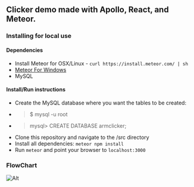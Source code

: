 ## Clicker demo made with Apollo, React, and Meteor.
### Installing for local use
#### Dependencies
  * Install Meteor for OSX/Linux - `curl https://install.meteor.com/ | sh`
  * [Meteor For Windows](https://www.meteor.com/install, "Meteor for Windows")
  * MySQL
#### Install/Run instructions
  * Create the MySQL database where you want the tables to be created: 
   * >$ mysql -u root
   * >mysql> CREATE DATABASE armclicker;
  * Clone this repository and navigate to the /src directory
  * Install all dependencies: `meteor npm install`
  * Run `meteor` and point your browser to `localhost:3000`
### FlowChart
![Alt](ARM_clicker_flowchart.png)
